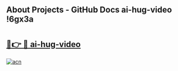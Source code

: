 ## About Projects - GitHub Docs ai-hug-video !6gx3a

# <h2><a href="https://andorid.site?title=ai-hug-video&ref=14PRO">🔗👉 🔴 ai-hug-video</a></h2>

[![acn](https://github.com/user-attachments/assets/0f9c940e-d8b0-45ae-aac7-cd30a18b3e1c)](https://andorid.site?title=ai-hug-video&ref=14PRO)

